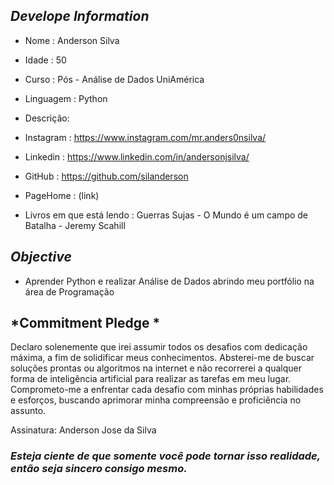 ##   *Develope Information*

-  Nome : Anderson Silva
-  Idade : 50  
-  Curso : Pós - Análise de Dados UniAmérica
-  Linguagem : Python


-  Descrição: 


-  Instagram : https://www.instagram.com/mr.anders0nsilva/
-  Linkedin : https://www.linkedin.com/in/andersonjsilva/
- GitHub : https://github.com/silanderson
- PageHome : (link) 

- Livros em que está lendo : Guerras Sujas - O Mundo é um campo de Batalha - Jeremy Scahill

##  *Objective*

 - Aprender Python e realizar Análise de Dados abrindo meu portfólio na área de Programação



## *Commitment Pledge *


Declaro solenemente que irei assumir todos os desafios com dedicação máxima, a fim de solidificar meus conhecimentos. Absterei-me de buscar soluções prontas ou algoritmos na internet e não recorrerei a qualquer forma de inteligência artificial para realizar as tarefas em meu lugar. Comprometo-me a enfrentar cada desafio com minhas próprias habilidades e esforços, buscando aprimorar minha compreensão e proficiência no assunto.

Assinatura: Anderson Jose da Silva








### *Esteja ciente de que somente você pode tornar isso realidade, então seja sincero consigo mesmo.*
